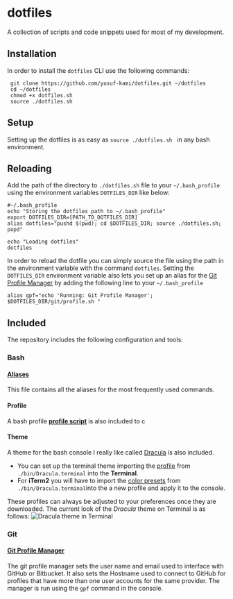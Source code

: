 # dotfiles
A collection of scripts and code snippets used for most of my development.

## Installation
In order to install the `dotfiles` CLI use the following commands:
```
 git clone https://github.com/yusuf-kami/dotfiles.git ~/dotfiles
 cd ~/dotfiles
 chmod +x dotfiles.sh
 source ./dotfiles.sh
```

## Setup
Setting up the dotfiles is as easy as `source ./dotfiles.sh ` in any bash environment.

## Reloading
Add the path of the directory to `./dotfiles.sh` file to your `~/.bash_profile` using the environment variables `DOTFILES_DIR` like below:
```
#~/.bash_profile
echo "Storing the dotfiles path to ~/.bash_profile"
export DOTFILES_DIR=[PATH_TO_DOTFILES_DIR]
alias dotfiles="pushd $(pwd); cd $DOTFILES_DIR; source ./dotfiles.sh; popd"

echo "Loading dotfiles"
dotfiles
```
In order to reload the dotfile you can simply source the file using the path in the environment variable with the command `dotfiles`.
Setting the `DOTFILES_DIR` environment variable also lets you set up an alias for the [Git Profile Manager](https://github.com/yusuf-kami/dotfiles/blob/master/git/profile.sh) by adding the following line to your `~/.bash_profile`
```
alias gpf="echo 'Running: Git Profile Manager'; $DOTFILES_DIR/git/profile.sh "

```


## Included
The repository includes the following configuration and tools:
### Bash
#### [Aliases](https://github.com/yusuf-kami/dotfiles/blob/master/bash/aliases.sh)
This file contains all the aliases for the most frequently used commands.
#### Profile
A bash profile **[profile script](https://github.com/yusuf-kami/dotfiles/blob/master/bash/profile.sh)** is also included to c

#### Theme
A theme for the bash console I really like called [Dracula](https://draculatheme.com/) is also included.
- You can set up the terminal theme importing the [profile](https://github.com/yusuf-kami/dotfiles/blob/master/bin/Dracula.terminal) from `./bin/Dracula.terminal` into the **Terminal**.
- For **iTerm2** you will have to import the [color presets](https://github.com/yusuf-kami/dotfiles/blob/master/bin/Dracula.terminal) from `./bin/Dracula.terminal`into the a new profile and apply it to the console.

These profiles can always be adjusted to your preferences once they are downloaded. The current look of the *Dracula* theme on Terminal is as follows:
![Dracula theme in Terminal](https://github.com/yusuf-kami/dotfiles/blob/master/bin/Dracula..png)


### Git
#### [Git Profile Manager](https://github.com/yusuf-kami/dotfiles/blob/master/git/profile.sh)
The git profile manager sets the user name and email used to interface with GitHub or Bitbucket. It also sets the Hostname used to connect to GitHub for profiles that have more than one user accounts for the same provider.
The manager is run using the `gpf` command in the console.
